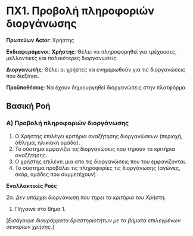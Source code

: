 # ΠΧ1. Προβολή πληροφοριών διοργάνωσης

**Πρωτεύων Actor**: Χρήστης 

**Ενδιαφερόμενοι**:
**Χρήστης**: Θέλει να πληροφορηθεί για τρέχουσες, μελλοντικές και παλαιότερες διοργανώσεις.

**Διοργανωτής**: Θέλει οι χρήστες να ενημερωθούν για τις διοργανώσεις που διεξάγει.
  
**Προϋποθέσεις**: Να έχουν δημιουργηθεί διοργανώσεις στην πλατφόρμα.

## Βασική Ροή

### Α) Προβολή πληροφοριών διοργάνωσης


1. Ο Χρήστης επιλέγει κριτήρια αναζήτησης διοργανώσεων (περιοχή, άθλημα, ηλικιακή ομάδα).
2. Το σύστημα εμφανίζει τις διοργανώσεις που τηρούν τα κριτήρια αναζήτησης.
3. Ο χρήστης επιλέγει μια απο τις διοργανώσεις που του εμφανίζονται.
4. Το σύστημα προβάλει τις πληροφορίες τις διοργάνωσης (αγώνες, σκόρ, ομάδες που συμμετέχουν)

**Εναλλακτικές Ροές**

*2α. Δεν υπάρχει διοργάνωση που τηρεί τα κριτήρια του Χρήστη.*
1. Πήγαινε στο Βήμα 1. 


\[*Εισάγουμε διαγράμματα δραστηριοτήτων με τα βήματα επιλεγμένων σεναρίων χρήσης.*\]
